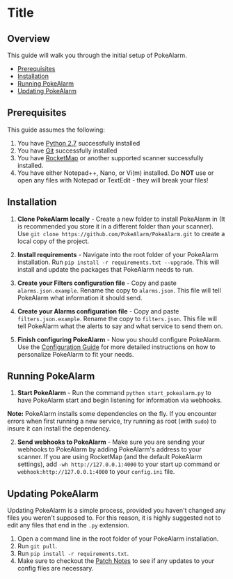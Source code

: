 # Title

## Overview

This guide will walk you through the initial setup of PokeAlarm.

* [Prerequisites](#prerequisites)
* [Installation](#installation)
* [Running PokeAlarm](#running-pokealarm)
* [Updating PokeAlarm](#updating-pokealarm)

## Prerequisites

This guide assumes the following:

1. You have [Python 2.7](https://www.python.org/download/releases/2.7/)
successfully installed
2. You have [Git](https://git-scm.com/downloads) successfully installed
3. You have [RocketMap](https://github.com/RocketMap/RocketMap) or another
supported scanner successfully installed.
4. You have either Notepad++, Nano, or Vi(m) installed. Do **NOT** use or open
any files with Notepad or TextEdit - they will break your files!

## Installation

1. **Clone PokeAlarm locally** - Create a new folder to install PokeAlarm in (It
  is recommended you store it in a different folder than your scanner). Use `git
  clone https://github.com/PokeAlarm/PokeAlarm.git` to create a local copy of
  the project.

2. **Install requirements** - Navigate into the root folder of your PokeAlarm
installation. Run `pip install -r requirements.txt --upgrade`. This will
install and update the packages that PokeAlarm needs to run.

3. **Create your Filters configuration file** - Copy and paste
`alarms.json.example`. Rename the copy to `alarms.json`. This file will tell
PokeAlarm what information it should send.

4. **Create your Alarms configuration file** - Copy and paste
`filters.json.example`. Rename the copy to `filters.json`. This file will tell
PokeAlarm what the alerts to say and what service to send them on.

5. **Finish configuring PokeAlarm** - Now you should configure PokeAlarm. Use
the [Configuration Guide](configuring-pokeAlarm) for more detailed instructions
on how to personalize PokeAlarm to fit your needs.

## Running PokeAlarm

1. **Start PokeAlarm** - Run the command `python start_pokealarm.py` to have
PokeAlarm start and begin listening for information via webhooks.  

**Note:** PokeAlarm installs some dependencies on the fly. If you encounter
errors when first running a new service, try running as root (with `sudo`) to
insure it can install the dependency.

2. **Send webhooks to PokeAlarm** - Make sure you are sending your webhooks
to PokeAlarm by adding PokeAlarm's address to your scanner. If you are using
RocketMap (and the default PokeAlarm settings), add `-wh http://127.0.0.1:4000`
to your start up command or `webhook:http://127.0.0.1:4000` to your
`config.ini` file.

## Updating PokeAlarm

Updating PokeAlarm is a simple process, provided you haven't changed any files
you weren't supposed to. For this reason, it is highly suggested not to edit
any files that end in the `.py` extension.

1. Open a command line in the root folder of your PokeAlarm installation.
2. Run `git pull`.
3. Run `pip install -r requirements.txt`.
4. Make sure to checkout the [Patch Notes](patch-notes) to see if any updates
to your config files are necessary.
